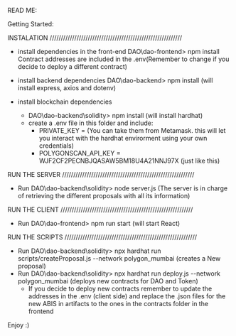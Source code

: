 READ ME: 

Getting Started:

INSTALATION ///////////////////////////////////////////////////////////

- install dependencies in the front-end
	DAO\dao-frontend> npm install
	Contract addresses are included in the .env(Remember to change if you decide to deploy a different contract)

- install backend dependencies 
	DAO\dao-backend> npm install (will install express, axios and dotenv)

- install blockchain dependencies 
	- DAO\dao-backend\solidity> npm install (will install hardhat)
	- create a .env file in this folder and include: 
		- PRIVATE_KEY = <Your private keys here> (You can take them from Metamask. this will let you interact with the hardhat 			envirorment using your own credentials)
		- POLYGONSCAN_API_KEY = WJF2CF2PECNBJQASAW5BM18U4A21NNJ97X (just like this)

RUN THE SERVER ///////////////////////////////////////////////////////////

- Run DAO\dao-backend\solidity> node server.js (The server is in charge of retrieving the different proposals with all its information)
  
RUN THE CLIENT ///////////////////////////////////////////////////////////

- Run DAO\dao-frontend> npm run start (will start React)

RUN THE SCRIPTS ///////////////////////////////////////////////////////////

- Run DAO\dao-backend\solidity> npx hardhat run scripts/createProposal.js --network polygon_mumbai (creates a New proposal)
- Run DAO\dao-backend\solidity> npx hardhat run deploy.js --network polygon_mumbai (deploys new contracts for DAO and Token)
	- If you decide to deploy new contracts remember to update the addresses in the .env (client side) and replace the .json files 	for the new ABIS in artifacts to the ones in the contracts folder in the frontend

Enjoy :)

